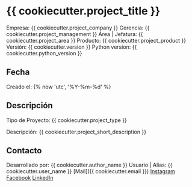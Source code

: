 # {{ cookiecutter.project_title }}

Empresa: {{ cookiecutter.project_company }}
Gerencia: {{ cookiecutter.project_management }}
Área | Jefatura: {{ cookiecutter.project_area }}
Producto: {{ cookiecutter.project_product }}
Versión: {{ cookiecutter.version }}
Python version: {{ cookiecutter.python_version }}

## **Fecha**

Creado el: {% now 'utc', '%Y-%m-%d' %}

## **Descripción**

Tipo de Proyecto: {{ cookiecutter.project_type }}

Descripción: {{ cookiecutter.project_short_description }}

## **Contacto**

Desarrollado por: {{ cookiecutter.author_name }}
Usuario | Alias: {{ cookiecutter.user_name }}
[Mail]({{ cookiecutter.email }})
[Instagram](https://www.instagram.com/USUARIO/)
[Facebook](https://www.facebook.com/USUARIO)
[LinkedIn](https://www.linkedin.com/in/USUARIO/)